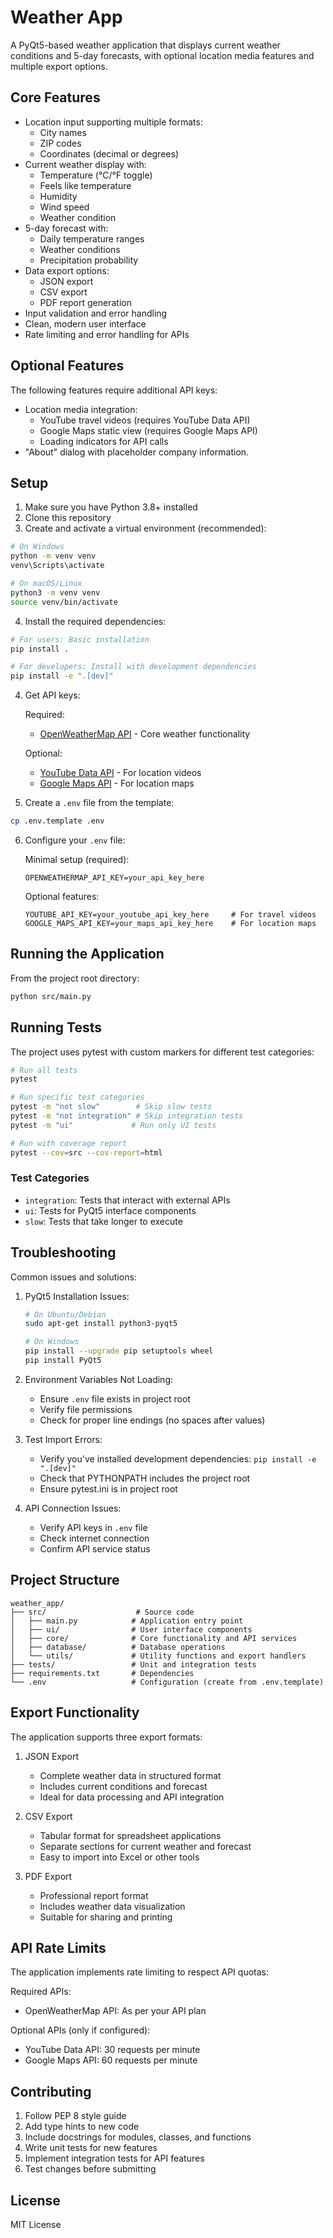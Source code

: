 # Weather App

A PyQt5-based weather application that displays current weather conditions and 5-day forecasts, with optional location media features and multiple export options.

## Core Features

- Location input supporting multiple formats:
  - City names
  - ZIP codes
  - Coordinates (decimal or degrees)
- Current weather display with:
  - Temperature (°C/°F toggle)
  - Feels like temperature
  - Humidity
  - Wind speed
  - Weather condition
- 5-day forecast with:
  - Daily temperature ranges
  - Weather conditions
  - Precipitation probability
- Data export options:
  - JSON export
  - CSV export
  - PDF report generation
- Input validation and error handling
- Clean, modern user interface
- Rate limiting and error handling for APIs

## Optional Features

The following features require additional API keys:
- Location media integration:
  - YouTube travel videos (requires YouTube Data API)
  - Google Maps static view (requires Google Maps API)
  - Loading indicators for API calls
- "About" dialog with placeholder company information.

## Setup

1. Make sure you have Python 3.8+ installed
2. Clone this repository
3. Create and activate a virtual environment (recommended):
```bash
# On Windows
python -m venv venv
venv\Scripts\activate

# On macOS/Linux
python3 -m venv venv
source venv/bin/activate
```
4. Install the required dependencies:
```bash
# For users: Basic installation
pip install .

# For developers: Install with development dependencies
pip install -e ".[dev]"
```
4. Get API keys:
   
   Required:
   - [OpenWeatherMap API](https://openweathermap.org/api) - Core weather functionality
   
   Optional:
   - [YouTube Data API](https://console.cloud.google.com/apis/library/youtube.googleapis.com) - For location videos
   - [Google Maps API](https://console.cloud.google.com/apis/library/maps-backend.googleapis.com) - For location maps

5. Create a `.env` file from the template:
```bash
cp .env.template .env
```
6. Configure your `.env` file:

   Minimal setup (required):
   ```
   OPENWEATHERMAP_API_KEY=your_api_key_here
   ```
   
   Optional features:
   ```
   YOUTUBE_API_KEY=your_youtube_api_key_here     # For travel videos
   GOOGLE_MAPS_API_KEY=your_maps_api_key_here    # For location maps
   ```

## Running the Application

From the project root directory:

```bash
python src/main.py
```

## Running Tests

The project uses pytest with custom markers for different test categories:

```bash
# Run all tests
pytest

# Run specific test categories
pytest -m "not slow"        # Skip slow tests
pytest -m "not integration" # Skip integration tests
pytest -m "ui"             # Run only UI tests

# Run with coverage report
pytest --cov=src --cov-report=html
```

### Test Categories
- `integration`: Tests that interact with external APIs
- `ui`: Tests for PyQt5 interface components
- `slow`: Tests that take longer to execute

## Troubleshooting

Common issues and solutions:

1. PyQt5 Installation Issues:
   ```bash
   # On Ubuntu/Debian
   sudo apt-get install python3-pyqt5
   
   # On Windows
   pip install --upgrade pip setuptools wheel
   pip install PyQt5
   ```

2. Environment Variables Not Loading:
   - Ensure `.env` file exists in project root
   - Verify file permissions
   - Check for proper line endings (no spaces after values)

3. Test Import Errors:
   - Verify you've installed development dependencies: `pip install -e ".[dev]"`
   - Check that PYTHONPATH includes the project root
   - Ensure pytest.ini is in project root

4. API Connection Issues:
   - Verify API keys in `.env` file
   - Check internet connection
   - Confirm API service status

## Project Structure

```
weather_app/
├── src/                    # Source code
│   ├── main.py            # Application entry point
│   ├── ui/                # User interface components
│   ├── core/              # Core functionality and API services
│   ├── database/          # Database operations
│   └── utils/             # Utility functions and export handlers
├── tests/                 # Unit and integration tests
├── requirements.txt       # Dependencies
└── .env                   # Configuration (create from .env.template)
```

## Export Functionality

The application supports three export formats:

1. JSON Export
   - Complete weather data in structured format
   - Includes current conditions and forecast
   - Ideal for data processing and API integration

2. CSV Export
   - Tabular format for spreadsheet applications
   - Separate sections for current weather and forecast
   - Easy to import into Excel or other tools

3. PDF Export
   - Professional report format
   - Includes weather data visualization
   - Suitable for sharing and printing

## API Rate Limits

The application implements rate limiting to respect API quotas:

Required APIs:
- OpenWeatherMap API: As per your API plan

Optional APIs (only if configured):
- YouTube Data API: 30 requests per minute
- Google Maps API: 60 requests per minute

## Contributing

1. Follow PEP 8 style guide
2. Add type hints to new code
3. Include docstrings for modules, classes, and functions
4. Write unit tests for new features
5. Implement integration tests for API features
6. Test changes before submitting

## License

MIT License